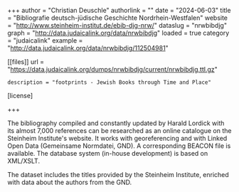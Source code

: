 +++ author = "Christian Deuschle" 
authorlink = "" 
date = "2024-06-03" 
title = "Bibliografie deutsch-jüdische Geschichte Nordrhein-Westfalen" 
website = "http://www.steinheim-institut.de/ebib-djg-nrw/" 
dataslug = "nrwbibdjg" 
graph = "http://data.judaicalink.org/data/nrwbibdjg"
loaded = true 
category = "judaicalink" 
example = "http://data.judaicalink.org/data/nrwbibdjg/112504981"



[[files]]
	url = "https://data.judaicalink.org/dumps/nrwbibdjg/current/nrwbibdjg.ttl.gz"
	
	
	description = "footprints - Jewish Books through Time and Place"
	
[license]


+++ 

The bibliography compiled and constantly updated by Harald Lordick with its almost 7,000 references can be researched as an online catalogue on the Steinheim Institute's website. It works with georeferencing and with Linked Open Data (Gemeinsame Normdatei, GND). A corresponding BEACON file is available. The database system (in-house development) is based on XML/XSLT. 

The dataset includes the titles provided by the Steinheim Institute, enriched with data about the authors from the GND.

